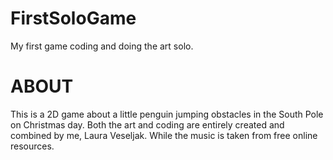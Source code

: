 # FirstSoloGame
My first game coding and doing the art solo.
#
# ABOUT
This is a 2D game about a little penguin jumping obstacles in the South Pole on Christmas day.
Both the art and coding are entirely created and combined by me, Laura Veseljak.
While the music is taken from free online resources.
